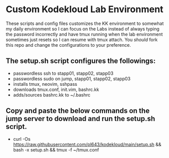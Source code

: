 # Custom Kodekloud Lab Environment

These scripts and config files customizes the KK environment to somewhat my daily environment so I can focus on the Labs instead of always typing the password incorrectly and have tmux running when the lab environment sometimes just resets so I can resume with tmux attach. You *should* fork this repo and change the configurations to your preference.

## The setup.sh script configures the followings:
  - passwordless ssh to stapp01, stapp02, stapp03
  - passwordless sudo on jump, stapp01, stapp02, stapp03
  - installs tmux, neovim, sshpass
  - downloads tmux.conf, init.vim, bashrc.kk
  - adds/sources bashrc.kk to ~/.bashrc

## Copy and paste the below commands on the jump server to download and run the setup.sh script.

  - curl -Os https://raw.githubusercontent.com/pl643/kodekloud/main/setup.sh && bash -x setup.sh && tmux -f ~/tmux.conf
